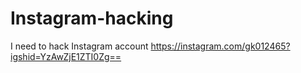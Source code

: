 # Instagram-hacking
I need to hack Instagram account https://instagram.com/gk012465?igshid=YzAwZjE1ZTI0Zg==
